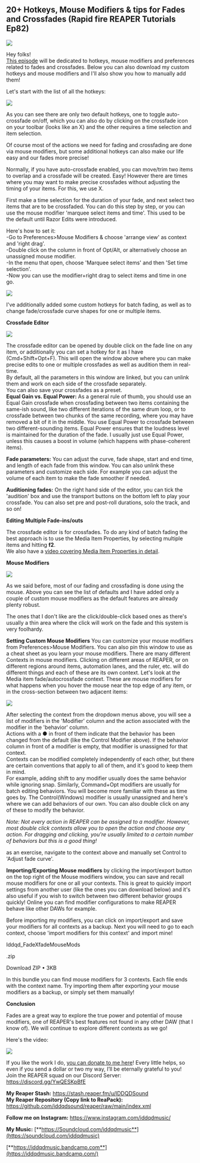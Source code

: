 ## 20+ Hotkeys, Mouse Modifiers & tips for Fades and Crossfades (Rapid fire REAPER Tutorials Ep82)

![](/blog/rfrt/82/2.jpg)

Hey folks!  
 [This episode](https://youtu.be/349_Vdvaqfc) will be dedicated to hotkeys, mouse modifiers and preferences related to fades and crossfades. Below you can also download my custom hotkeys and mouse modifiers and I'll also show you how to manually add them!

Let's start with the list of all the hotkeys:

![](/blog/rfrt/82/3.png)

As you can see there are only two default hotkeys, one to toggle auto-crossfade on/off, which you can also do by clicking on the crossfade icon on your toolbar (looks like an X) and the other requires a time selection and item selection.

Of course most of the actions we need for fading and crossfading are done via mouse modifiers, but some additional hotkeys can also make our life easy and our fades more precise!

Normally, if you have auto-crossfade enabled, you can move/trim two items to overlap and a crossfade will be created. Easy! However there are times where you may want to make precise crossfades without adjusting the timing of your items. For this, we use X.

First make a time selection for the duration of your fade, and next select two items that are to be crossfaded. You can do this step by step, or you can use the mouse modifier 'marquee select items and time'. This used to be the default until Razor Edits were introduced.

Here's how to set it:  
-Go to Preferences>Mouse Modifiers & choose 'arrange view' as context and 'right drag'.  
-Double click on the column in front of Opt/Alt, or alternatively choose an unassigned mouse modifier.  
-In the menu that open, choose 'Marquee select items' and then 'Set time selection'.  
-Now you can use the modifier+right drag to select items and time in one go.

![](/blog/rfrt/82/4.gif)

I've additionally added some custom hotkeys for batch fading, as well as to change fade/crossfade curve shapes for one or multiple items.

**Crossfade Editor**

![](/blog/rfrt/82/5.png)

The crossfade editor can be opened by double click on the fade line on any item, or additionally you can set a hotkey for it as I have (Cmd+Shift+Opt+F). This will open the window above where you can make precise edits to one or multiple crossfades as well as audition them in real-time.  
 By default, all the parameters in this window are linked, but you can unlink them and work on each side of the crossfade separately.  
 You can also save your crossfades as a preset.  
 **Equal Gain vs. Equal Power:** As a general rule of thumb, you should use an Equal Gain crossfade when crossfading between two items containing the same-ish sound, like two different iterations of the same drum loop, or to crossfade between two chunks of the same recording, where you may have removed a bit of it in the middle. You use Equal Power to crossfade between two different-sounding items. Equal Power ensures that the loudness level is maintained for the duration of the fade. I usually just use Equal Power, unless this causes a boost in volume (which happens with phase-coherent items).

**Fade parameters:** You can adjust the curve, fade shape, start and end time, and length of each fade from this window. You can also unlink these parameters and customize each side. For example you can adjust the volume of each item to make the fade smoother if needed.

**Auditioning fades:** On the right hand side of the editor, you can tick the 'audition' box and use the transport buttons on the bottom left to play your crossfade. You can also set pre and post-roll durations, solo the track, and so on!

**Editing Multiple Fade-ins/outs**

The crossfade editor is for crossfades. To do any kind of batch fading the best approach is to use the Media Item Properties, by selecting multiple items and hitting **f2**.  
 We also have a [video covering Media Item Properties in detail](https://youtu.be/1u0e5tjxPcg).

**Mouse Modifiers**

![](/blog/rfrt/82/6.png)

As we said before, most of our fading and crossfading is done using the mouse. Above you can see the list of defaults and I have added only a couple of custom mouse modifiers as the default features are already plenty robust.

The ones that I don't like are the click/double-click based ones as there's usually a thin area where the click will work on the fade and this system is very foolhardy.

**Setting Custom Mouse Modifiers**
You can customize your mouse modifiers from Preferences>Mouse Modifiers. You can also pin this window to use as a cheat sheet as you learn your mouse modifiers. There are many different Contexts in mouse modifiers. Clicking on different areas of REAPER, or on different regions around items, automation lanes, and the ruler, etc. will do different things and each of these are its own context. Let's look at the Media item fade/autocrossfade context. These are mouse modifiers for what happens when you hover the mouse near the top edge of any item, or in the cross-section between two adjacent items:

![](/blog/rfrt/82/7.png)

After selecting the context from the dropdown menus above, you will see a list of modifiers in the 'Modifier' column and the action associated with the modifier in the 'behavior' column.  
 Actions with a ● in front of them indicate that the behavior has been changed from the default (like the Control Modifier above). If the behavior column in front of a modifier is empty, that modifier is unassigned for that context.  
 Contexts can be modified completely independently of each other, but there are certain conventions that apply to all of them, and it's good to keep them in mind.  
 For example, adding shift to any modifier usually does the same behavior while ignoring snap. Similarly, Command+Opt modifiers are usually for batch editing behaviors. You will become more familiar with these as time goes by. The Control(Windows) modifier is usually unassigned and here's where we can add behaviors of our own. You can also double click on any of these to modify the behavior.

_Note: Not every action in REAPER can be assigned to a modifier. However, most double click contexts allow you to open the action and choose any action. For dragging and clicking, you're usually limited to a certain number of behaviors but this is a good thing!_

as an exercise, navigate to the context above and manually set Control to 'Adjust fade curve'.

**Importing/Exporting Mouse modifiers**
by clicking the import/export button on the top right of the Mouse modifiers window, you can save and recall mouse modifiers for one or all your contexts. This is great to quickly import settings from another user (like the ones you can download below) and it's also useful if you wish to switch between two different behavior groups quickly! Online you can find modifier configurations to make REAPER behave like other DAWs for example.

Before importing my modifiers, you can click on import/export and save your modifiers for all contexts as a backup. Next you will need to go to each context, choose 'import modifiers for this context' and import mine!

Iddqd_FadeXfadeMouseMods

.zip

Download ZIP • 3KB

In this bundle you can find mouse modifiers for 3 contexts. Each file ends with the context name. Try importing them after exporting your mouse modifiers as a backup, or simply set them manually!

**Conclusion**

Fades are a great way to explore the true power and potential of mouse modifiers, one of REAPER's best features not found in any other DAW (that I know of). We will continue to explore different contexts as we go!

Here's the video:

<youtube id="349\_Vdvaqfc"></youtube>

![](/blog/rfrt/82/8.png)

If you like the work I do, [you can donate to me here](http://www.buymeacoffee.com/iddqdsound)! Every little helps, so even if you send a dollar or two my way, I’ll be eternally grateful to you!  
 Join the REAPER squad on our Discord Server:  
 <https://discord.gg/YwQESKpBfE>

**My Reaper Stash:** <https://stash.reaper.fm/u/IDDQDSound>  
**My Reaper Repository (Copy link to ReaPack):** <https://github.com/iddqdsound/reaper/raw/main/index.xml>

**Follow me on Instagram:** <https://www.instagram.com/iddqdmusic/>

**My Music:** [**https://Soundcloud.com/iddqdmusic**](https://soundcloud.com/iddqdmusic)

[ ](https://soundcloud.com/iddqdmusic) [**https://iddqdmusic.bandcamp.com**](https://iddqdmusic.bandcamp.com/)

